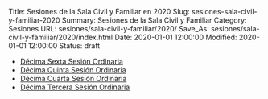 Title: Sesiones de la Sala Civil y Familiar en 2020
Slug: sesiones-sala-civil-y-familiar-2020
Summary: Sesiones de la Sala Civil y Familiar
Category: Sesiones
URL: sesiones/sala-civil-y-familiar/2020/
Save_As: sesiones/sala-civil-y-familiar/2020/index.html
Date: 2020-01-01 12:00:00
Modified: 2020-01-01 12:00:00
Status: draft

- [Décima Sexta Sesión Ordinaria](decima-sexta-sesion-ordinaria/)
- [Décima Quinta Sesión Ordinaria](decima-quinta-sesion-ordinaria/)
- [Décima Cuarta Sesión Ordinaria](decima-cuarta-sesion-ordinaria/)
- [Décima Tercera Sesión Ordinaria](decimo-tercera-sesion-ordinaria/)


